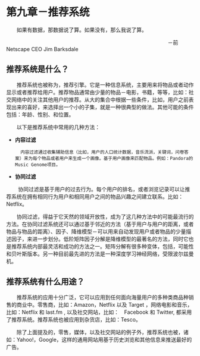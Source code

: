 # 第九章－推荐系统

　　如果有数据，那数据说了算。如果没有，那么我说了算。

　　　　　　　　　　　　　　　　　　　　　　　　　　　　　　　－前 Netscape CEO Jim Barksdale

## 推荐系统是什么？

　　推荐系统也被称为，推荐引擎。它是一种信息系统，主要用来将物品或者动作显示或者推荐给用户。推荐物品通常由少量的物品－电影，书籍，等等，比如：社交网络中的关注其他用户的推荐。从大的集合中根据一些条件，比如，用户之前表现出来的喜好，来选择出一个小的子集，就是一种很典型的做法。其他可能的条件包括：年龄、性别、和位置。

　　以下是推荐系统中常用的几种方法：

* **内容过滤**

        内容过滤通过收集辅助信息（比如，用户的人口统计数据，音乐流派，关键词，问卷答案）来为每个物品或者用户来生成一个画像。基于用户画像来匹配物品。例如：Pandora的Music Genome项目。

* **协同过滤**

　　     协同过滤是基于用户的过去行为。每个用户的排名，或者浏览记录可以让推荐系统在拥有相同行为用户和相同用户之间的物品兴趣之间建立联系。比如：Netflix。

　　协同过滤，得益于它天然的领域开放性，成为了这几种方法中的可能最流行的方法。在协同过滤系统还可以通过基于邻近的方法（基于用户与用户的距离，或者物品与物品的距离）、因子、降维模型－可以用来自动发现用户或者物品的少量描述因子，来进一步划分。低阶矩阵因子分解是降维模型的最著名的方法，同时它也是推荐系统内部最灵活和成功的方法之一。矩阵分解有很多种变体，包括，可能性和贝叶斯版本。另一种目前最先进的方法是一种深度学习神经网络，受限波尔兹曼机。

## 推荐系统有什么用途？

　　推荐系统的应用十分广泛，它可以应用到任何面向海量用户的多种类商品种销售的商业中。零售商，比如：Amazon，Netflix 以及 Target ，网络电影和音乐，比如：Netflix 和 last.fm , 以及社交网站，比如：　Facebook 和 Twitter, 都采用了推荐系统。推荐系统也被应用到杂货店，比如：Tesco。

　　除了上面提及的，零售，媒体，以及社交网站的例子外，推荐系统也被，诸如：Yahoo!，Google，这样的通用网站用基于历史浏览和其他信息来推送最好的广告。

             


